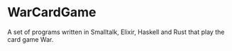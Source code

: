 # WarCardGame
A set of programs written in Smalltalk, Elixir, Haskell and Rust that play the card game War.
